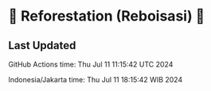 
# 🌳 Reforestation (Reboisasi) 🌲

## Last Updated

GitHub Actions time: Thu Jul 11 11:15:42 UTC 2024

Indonesia/Jakarta time: Thu Jul 11 18:15:42 WIB 2024
